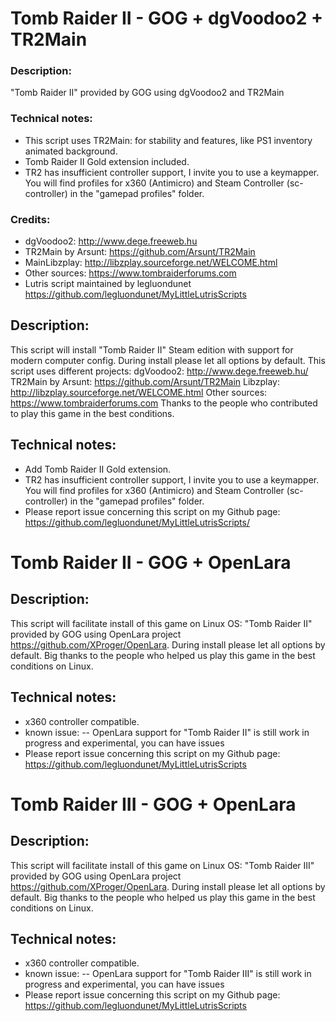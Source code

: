 # Tomb Raider II - GOG + dgVoodoo2 + TR2Main
### Description:
"Tomb Raider II"  provided by GOG using dgVoodoo2 and TR2Main
### Technical notes:
- This script uses TR2Main: for stability and features, like PS1 inventory animated background.
- Tomb Raider II Gold extension included.
- TR2 has insufficient controller support, I invite you to use a keymapper. You will find profiles for x360 (Antimicro) and Steam Controller (sc-controller) in the "gamepad profiles" folder.
### Credits:
- dgVoodoo2: http://www.dege.freeweb.hu
- TR2Main by Arsunt: https://github.com/Arsunt/TR2Main
- MainLibzplay: http://libzplay.sourceforge.net/WELCOME.html
- Other sources: https://www.tombraiderforums.com
- Lutris script maintained by legluondunet https://github.com/legluondunet/MyLittleLutrisScripts


## Description:
This script will install "Tomb Raider II" Steam edition with support for modern computer config.
During install please let all options by default.
This script uses different projects:
dgVoodoo2: http://www.dege.freeweb.hu/
TR2Main by Arsunt: https://github.com/Arsunt/TR2Main
Libzplay: http://libzplay.sourceforge.net/WELCOME.html
Other sources: https://www.tombraiderforums.com
Thanks to the people who contributed to play this game in the best conditions.

## Technical notes:
- Add Tomb Raider II Gold extension.
- TR2 has insufficient controller support, I invite you to use a keymapper. You will find profiles for x360 (Antimicro) and Steam Controller (sc-controller) in the "gamepad profiles" folder.
- Please report issue concerning this script on my Github page:
https://github.com/legluondunet/MyLittleLutrisScripts/

# Tomb Raider II - GOG + OpenLara

## Description:
This script will facilitate install of this game on Linux OS:
"Tomb Raider II" provided by GOG using OpenLara project https://github.com/XProger/OpenLara.
During install please let all options by default.
Big thanks to the people who helped us play this game in the best conditions on Linux.

## Technical notes:
- x360 controller compatible.
- known issue:
-- OpenLara support for "Tomb Raider II" is still work in progress and experimental, you can have issues
- Please report issue concerning this script on my Github page:
https://github.com/legluondunet/MyLittleLutrisScripts

# Tomb Raider III - GOG + OpenLara

## Description:
This script will facilitate install of this game on Linux OS:
"Tomb Raider III" provided by GOG using OpenLara project https://github.com/XProger/OpenLara.
During install please let all options by default.
Big thanks to the people who helped us play this game in the best conditions on Linux.

## Technical notes:
- x360 controller compatible.
- known issue:
-- OpenLara support for "Tomb Raider III" is still work in progress and experimental, you can have issues
- Please report issue concerning this script on my Github page:
https://github.com/legluondunet/MyLittleLutrisScripts

